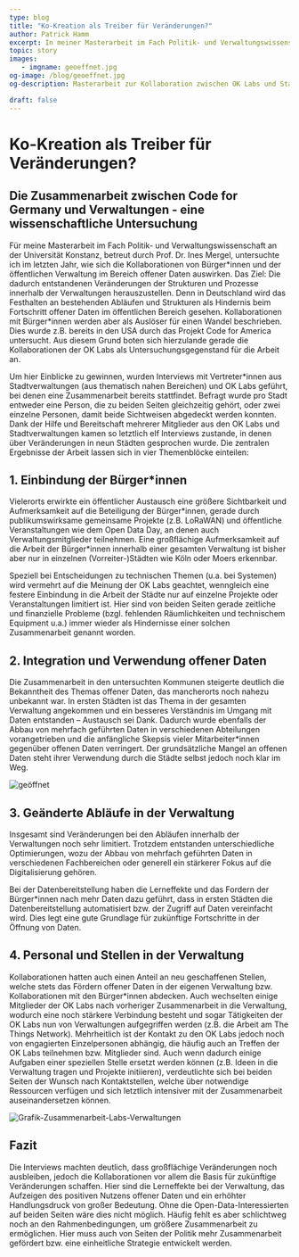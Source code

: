 ```yaml
---
type: blog
title: "Ko-Kreation als Treiber für Veränderungen?"
author: Patrick Hamm
excerpt: In meiner Masterarbeit im Fach Politik- und Verwaltungswissenschaften habe ich Interviews mit Vertreter*innen aus verschiedenen Stadtverwaltungen und den OK Labs von Code for Germany geführt. Ich wollte herausfinden, ob und wie die Kollaborationen zwischen Ehrenamtlichen in den Labs und den Verwaltungen zu einem internen Wandel geführt haben (u.a. im Umgang mit offenen Daten). Meine Ergebnisse zeigen erste Erfolge und zukünftige Baustellen auf.
topic: story
images:
   - imgname: geoeffnet.jpg
og-image: /blog/geoeffnet.jpg
og-description: Masterarbeit zur Kollaboration zwischen OK Labs und Stadtverwaltungen. Wie wirkt sich diese Zusammenarbeit auf den Umgang mit Offenen Daten aus?

draft: false
---
```


# Ko-Kreation als Treiber für Veränderungen?

## Die Zusammenarbeit zwischen Code for Germany und Verwaltungen - eine wissenschaftliche Untersuchung

Für meine Masterarbeit im Fach Politik- und Verwaltungswissenschaft an der Universität Konstanz, betreut durch Prof. Dr. Ines Mergel, untersuchte ich im letzten Jahr, wie sich die Kollaborationen von Bürger\*innen und der öffentlichen Verwaltung im Bereich offener Daten auswirken. Das Ziel: Die dadurch entstandenen Veränderungen der Strukturen und Prozesse innerhalb der Verwaltungen herauszustellen. Denn in Deutschland wird das Festhalten an bestehenden Abläufen und Strukturen als Hindernis beim Fortschritt offener Daten im öffentlichen Bereich gesehen. Kollaborationen mit Bürger\*innen werden aber als Auslöser für einen Wandel beschrieben. Dies wurde z.B. bereits in den USA durch das Projekt Code for America untersucht. Aus diesem Grund boten sich hierzulande gerade die Kollaborationen der OK Labs als Untersuchungsgegenstand für die Arbeit an.

Um hier Einblicke zu gewinnen, wurden Interviews mit Vertreter\*innen aus Stadtverwaltungen (aus thematisch nahen Bereichen) und OK Labs geführt, bei denen eine Zusammenarbeit bereits stattfindet. Befragt wurde pro Stadt entweder eine Person, die zu beiden Seiten gleichzeitig gehört, oder zwei einzelne Personen, damit beide Sichtweisen abgedeckt werden konnten. Dank der Hilfe und Bereitschaft mehrerer Mitglieder aus den OK Labs und Stadtverwaltungen kamen so letztlich elf Interviews zustande, in denen über Veränderungen in neun Städten gesprochen wurde. Die zentralen Ergebnisse der Arbeit lassen sich in vier Themenblöcke einteilen:

## 1. Einbindung der Bürger\*innen

Vielerorts erwirkte ein öffentlicher Austausch eine größere Sichtbarkeit und Aufmerksamkeit auf die Beteiligung der Bürger\*innen, gerade durch publikumswirksame gemeinsame Projekte (z.B. LoRaWAN) und öffentliche Veranstaltungen wie dem Open Data Day, an denen auch Verwaltungsmitglieder teilnehmen. Eine großflächige Aufmerksamkeit auf die Arbeit der Bürger\*innen innerhalb einer gesamten Verwaltung ist bisher aber nur in einzelnen (Vorreiter-)Städten wie Köln oder Moers erkennbar.

Speziell bei Entscheidungen zu technischen Themen (u.a. bei Systemen) wird vermehrt auf die Meinung der OK Labs geachtet, wenngleich eine festere Einbindung in die Arbeit der Städte nur auf einzelne Projekte oder Veranstaltungen limitiert ist. Hier sind von beiden Seiten gerade zeitliche und finanzielle Probleme (bzgl. fehlenden Räumlichkeiten und technischem Equipment u.a.) immer wieder als Hindernisse einer solchen Zusammenarbeit genannt worden.

## 2. Integration und Verwendung offener Daten

Die Zusammenarbeit in den untersuchten Kommunen steigerte deutlich die Bekanntheit des Themas offener Daten, das mancherorts noch nahezu unbekannt war. In ersten Städten ist das Thema in der gesamten Verwaltung angekommen und ein besseres Verständnis im Umgang mit Daten entstanden – Austausch sei Dank. Dadurch wurde ebenfalls der Abbau von mehrfach geführten Daten in verschiedenen Abteilungen vorangetrieben und die anfängliche Skepsis vieler Mitarbeiter\*innen gegenüber offenen Daten verringert. Der grundsätzliche Mangel an offenen Daten steht ihrer Verwendung durch die Städte selbst jedoch noch klar im Weg.

![geöffnet](/blog/geoeffnet.jpg)

## 3. Geänderte Abläufe in der Verwaltung

Insgesamt sind Veränderungen bei den Abläufen innerhalb der Verwaltungen noch sehr limitiert. Trotzdem entstanden unterschiedliche Optimierungen, wozu der Abbau von mehrfach geführten Daten in verschiedenen Fachbereichen oder generell ein stärkerer Fokus auf die Digitalisierung gehören. 

Bei der Datenbereitstellung haben die Lerneffekte und das Fordern der Bürger\*innen nach mehr Daten dazu geführt, dass in ersten Städten die Datenbereitstellung automatisiert bzw. der Zugriff auf Daten vereinfacht wird. Dies legt eine gute Grundlage für zukünftige Fortschritte in der Öffnung von Daten.

## 4. Personal und Stellen in der Verwaltung

Kollaborationen hatten auch einen Anteil an neu geschaffenen Stellen, welche stets das Fördern offener Daten in der eigenen Verwaltung bzw. Kollaborationen mit den Bürger\*innen abdecken. Auch wechselten einige Mitglieder der OK Labs nach vorheriger Zusammenarbeit in die Verwaltung, wodurch eine noch stärkere Verbindung besteht und sogar Tätigkeiten der OK Labs nun von Verwaltungen aufgegriffen werden (z.B. die Arbeit am The Things Network). Mehrheitlich ist der Kontakt zu den OK Labs jedoch noch von engagierten Einzelpersonen abhängig, die häufig auch an Treffen der OK Labs teilnehmen bzw. Mitglieder sind. Auch wenn dadurch einige Aufgaben einer speziellen Stelle ersetzt werden können (z.B. Ideen in die Verwaltung tragen und Projekte initiieren), verdeutlichte sich bei beiden Seiten der Wunsch nach Kontaktstellen, welche über notwendige Ressourcen verfügen und sich letztlich intensiver mit der Zusammenarbeit auseinandersetzen können.

![Grafik-Zusammenarbeit-Labs-Verwaltungen](/blog/Grafik-Zusammenarbeit-Labs-Verwaltungen.png)

## Fazit

Die Interviews machten deutlich, dass großflächige Veränderungen noch ausbleiben, jedoch die Kollaborationen vor allem die Basis für zukünftige Veränderungen schaffen. Hier sind die Lerneffekte bei der Verwaltung, das Aufzeigen des positiven Nutzens offener Daten und ein erhöhter Handlungsdruck von großer Bedeutung. Ohne die Open-Data-Interessierten auf beiden Seiten wäre dies nicht möglich. Häufig fehlt es aber schlichtweg noch an den Rahmenbedingungen, um größere Zusammenarbeit zu ermöglichen. Hier muss auch von Seiten der Politik mehr Zusammenarbeit gefördert bzw. eine einheitliche Strategie entwickelt werden.
